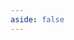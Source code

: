 ```yaml
---
aside: false
---
```


<NoteListPage />

<script setup>
import NoteListPage from '../../pages/NoteListPage.vue';
</script>